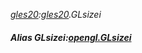 _[gles20](../../modules/gles20/gles20-module.md):[gles20](../../modules/gles20/gles20-module.md).GLsizei_
##### Alias GLsizei:[opengl.GLsizei](../../modules/opengl/opengl-glsizei.md)
